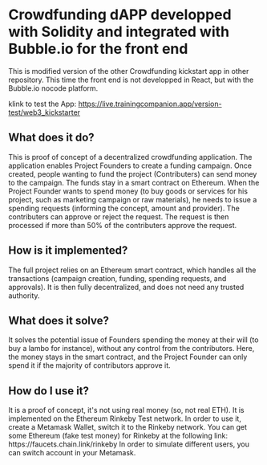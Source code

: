 # Crowdfunding dAPP developped with Solidity and integrated with Bubble.io for the front end

This is modified version of the other Crowdfunding kickstart app in other repository. This time the front end is not developped in React, but with the Bubble.io nocode platform.

klink to test the App: https://live.trainingcompanion.app/version-test/web3_kickstarter

<h2>What does it do?</h1>
This is proof of concept of a decentralized crowdfunding application. The application enables Project Founders to create a funding campaign. Once created, people wanting to fund the project (Contributers) can send money to the campaign. The funds stay in a smart contract on Ethereum. When the Project Founder wants to spend money (to buy goods or services for his project, such as marketing campaign or raw materials), he needs to issue a spending requests (informing the concept, amount and provider). The contributers can approve or reject the request. The request is then processed if more than 50% of the contributers approve the request.

<h2>How is it implemented?</h2>
The full project relies on an Ethereum smart contract, which handles all the transactions (campaign creation, funding, spending requests, and approvals). It is then fully decentralized, and does not need any trusted authority.

<h2>What does it solve?</h2>
It solves the potential issue of Founders spending the money at their will (to buy a lambo for instance), without any control from the contributors. Here, the money stays in the smart contract, and the Project Founder can only spend it if the majority of contributors approve it.

<h2>How do I use it?</h2>
It is a proof of concept, it's not using real money (so, not real ETH). It is implemented on the Ethereum Rinkeby Test network. In order to use it, create a Metamask Wallet, switch it to the Rinkeby network. You can get some Ethereum (fake test money) for Rinkeby at the following link: https://faucets.chain.link/rinkeby
In order to simulate different users, you can switch account in your Metamask.
